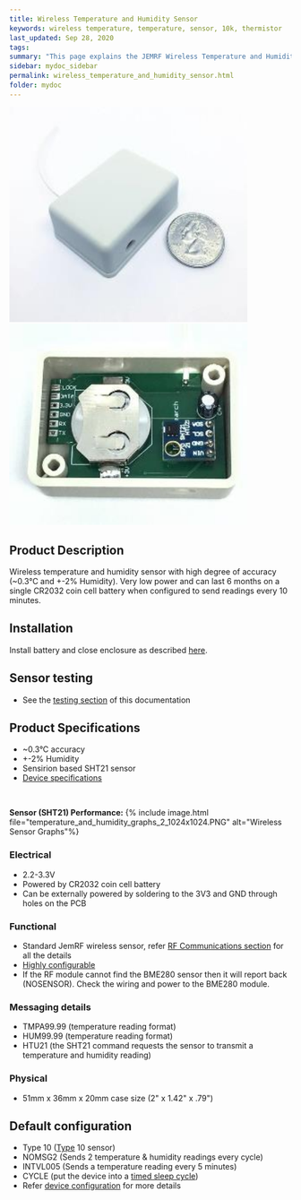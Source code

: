 ```yaml
---
title: Wireless Temperature and Humidity Sensor
keywords: wireless temperature, temperature, sensor, 10k, thermistor
last_updated: Sep 28, 2020
tags:  
summary: "This page explains the JEMRF Wireless Temperature and Humidity Sensor"
sidebar: mydoc_sidebar
permalink: wireless_temperature_and_humidity_sensor.html
folder: mydoc
---
```


<img src="images/temperature and humidity sensor 1 small.JPG" width="425"/> <img src="images/temperature and humidity sensor 2 small.JPG" width="425"/> 

## Product Description
Wireless temperature and humidity sensor with high degree of accuracy (~0.3°C and +-2% Humidity). Very low power and can last 6 months on a single CR2032 coin cell battery when configured to send readings every 10 minutes. 

## Installation
Install battery and close enclosure as described [here](sensor_installation.html).

## Sensor testing
* See the [testing section](sensor_testing.html) of this documentation 

## Product Specifications
* ~0.3°C accuracy
* +-2% Humidity
* Sensirion based SHT21 sensor
* [Device specifications](rf_device_specs.html)

<BR>

**Sensor (SHT21) Performance:**
{% include image.html file="temperature_and_humidity_graphs_2_1024x1024.PNG" alt="Wireless Sensor Graphs"%} 

### Electrical
* 2.2-3.3V 
* Powered by CR2032 coin cell battery
* Can be externally powered by soldering to the 3V3 and GND through holes on the PCB

### Functional
* Standard JemRF wireless sensor, refer [RF Communications section](rf_basics.html) for all the details
* [Highly configurable](configuration_overview.html)
* If the RF module cannot find the BME280 sensor then it will report back (NOSENSOR). Check the wiring and power to the BME280 module.


### Messaging details
* TMPA99.99 (temperature reading format)
* HUM99.99 (temperature reading format)
* HTU21 (the SHT21 command requests the sensor to transmit a temperature and humidity reading)

### Physical
* 51mm x 36mm x 20mm case size (2" x 1.42" x .79") 

## Default configuration
* Type 10 ([Type](types.html) 10 sensor)
* NOMSG2 (Sends 2 temperature & humidity readings every cycle)
* INTVL005 (Sends a temperature reading every 5 minutes)
* CYCLE (put the device into a [timed sleep cycle](sleep_modes.html))
* Refer [device configuration](configuration_overview.html) for more details


